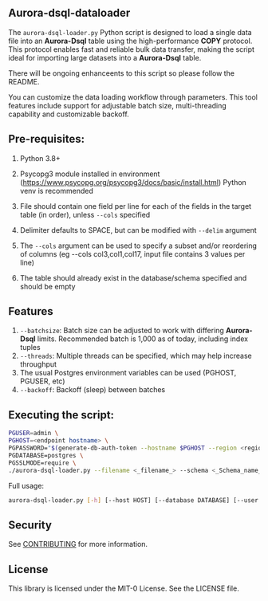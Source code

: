 ## Aurora-dsql-dataloader

The `aurora-dsql-loader.py` Python script is designed to load a single data file into an **Aurora-Dsql** table using the high-performance **COPY** protocol. This protocol enables fast and reliable bulk data transfer, making the script ideal for importing large datasets into a **Aurora-Dsql** table. 

There will be ongoing enhanceents to this script so please follow the README.

You can customize the data loading workflow through parameters. This tool features include support for adjustable batch size, multi-threading capability and customizable backoff.

## Pre-requisites:

1. Python 3.8+
2. Psycopg3 module installed in environment (https://www.psycopg.org/psycopg3/docs/basic/install.html)
    Python venv is recommended

3. File should contain one field per line for each of the fields in the target table (in order), unless `--cols` specified
4. Delimiter defaults to SPACE, but can be modified with `--delim` argument
5. The `--cols` argument can be used to specify a subset and/or reordering of columns (eg --cols col3,col1,col17, input file contains 3 values per line)
6. The table should already exist in the database/schema specified and should be empty

## Features
1. `--batchsize`: Batch size can be adjusted to work with differing **Aurora-Dsql** limits. Recommended batch is 1,000 as of today, including index tuples
2. `--threads`: Multiple threads can be specified, which may help increase throughput
3. The usual Postgres environment variables can be used (PGHOST, PGUSER, etc)
4. `--backoff`: Backoff (sleep) between batches

## Executing the script:

```bash
PGUSER=admin \
PGHOST=<endpoint hostname> \
PGPASSWORD="$(generate-db-auth-token --hostname $PGHOST --region <region> --action DbConnectAdmin)" \
PGDATABASE=postgres \
PGSSLMODE=require \
./aurora-dsql-loader.py --filename <_filename_> --schema <_Schema_name_> --tablename <_Table_name_> --threads 10
```

Full usage: 

``` bash
aurora-dsql-loader.py [-h] [--host HOST] [--database DATABASE] [--user USER] [--password PASSWORD | --pwgen PWGEN] --filename FILENAME --tablename TABLENAME [--batchsize BATCHSIZE] [--threads THREADS]  [--schema SCHEMA] [--cols COLS] [--delim DELIM] [--backoff BACKOFF] [--relentless] [--feedback] [--debug]
```

## Security

See [CONTRIBUTING](CONTRIBUTING.md#security-issue-notifications) for more information.

## License

This library is licensed under the MIT-0 License. See the LICENSE file.

